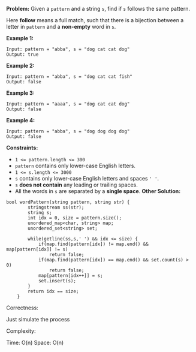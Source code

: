 **Problem:**
Given a `pattern` and a string `s`, find if `s` follows the same pattern.

Here **follow** means a full match, such that there is a bijection between a letter in `pattern` and a **non-empty** word in `s`.

 

**Example 1:**

```
Input: pattern = "abba", s = "dog cat cat dog"
Output: true
```

**Example 2:**

```
Input: pattern = "abba", s = "dog cat cat fish"
Output: false
```

**Example 3:**

```
Input: pattern = "aaaa", s = "dog cat cat dog"
Output: false
```

**Example 4:**

```
Input: pattern = "abba", s = "dog dog dog dog"
Output: false
```

 

**Constraints:**

- `1 <= pattern.length <= 300`
- `pattern` contains only lower-case English letters.
- `1 <= s.length <= 3000`
- `s` contains only lower-case English letters and spaces `' '`.
- `s` **does not contain** any leading or trailing spaces.
- All the words in `s` are separated by a **single space**.
**Other Solution:**
```
bool wordPattern(string pattern, string str) {
        stringstream ss(str);
        string s;
        int idx = 0, size = pattern.size();
        unordered_map<char, string> map;
        unordered_set<string> set;

        while(getline(ss,s,' ') && idx <= size) {
            if(map.find(pattern[idx]) != map.end() && map[pattern[idx]] != s)
                return false;
            if(map.find(pattern[idx]) == map.end() && set.count(s) > 0)
                return false;
            map[pattern[idx++]] = s;
            set.insert(s);
        }
        return idx == size;
    }
```
Correctness:

Just simulate the process

Complexity:

Time: O(n)
Space: O(n)
